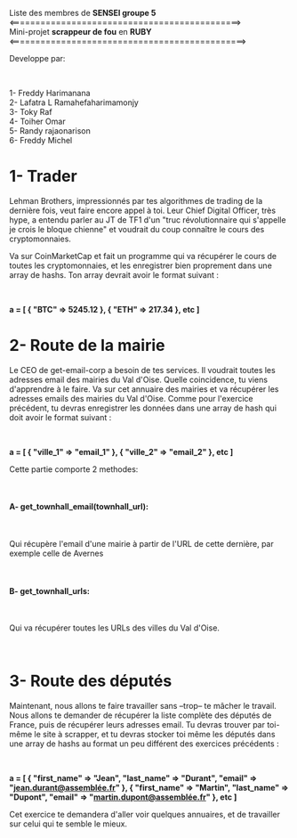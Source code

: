 
Liste des membres de <b>SENSEI groupe 5</b><br>
<=============================================><br>
Mini-projet <b>scrappeur de fou</b> en <b>RUBY</b><br>
<==============================================><br>
<p>Developpe par: </p><br>

1- Freddy Harimanana <br>
2- Lafatra L Ramahefaharimamonjy<br>
3- Toky Raf<br>
4- Toiher Omar<br>
5- Randy rajaonarison<br>
6- Freddy Michel<br>

# 1- Trader
<p>Lehman Brothers, impressionnés par tes algorithmes de trading de la dernière fois, veut faire encore appel à toi. Leur Chief Digital Officer, très hype, a entendu parler au JT de TF1 d'un "truc révolutionnaire qui s'appelle je crois le bloque chienne" et voudrait du coup connaître le cours des cryptomonnaies.

Va sur CoinMarketCap et fait un programme qui va récupérer le cours de toutes les cryptomonnaies, et les enregistrer bien proprement dans une array de hashs. Ton array devrait avoir le format suivant :</p><br>

<b>a = [  { "BTC" => 5245.12 },  { "ETH" => 217.34 },  etc ]</b><br>

# 2- Route de la mairie

<p>Le CEO de get-email-corp a besoin de tes services. Il voudrait toutes les adresses email des mairies du Val d'Oise. Quelle coincidence, tu viens d'apprendre à le faire. Va sur cet annuaire des mairies et va récupérer les adresses emails des mairies du Val d'Oise. Comme pour l'exercice précédent, tu devras enregistrer les données dans une array de hash qui doit avoir le format suivant :</p><br>

<b>a = [  { "ville_1" => "email_1" },  { "ville_2" => "email_2" },  etc ]</b><br>
<p>Cette partie comporte 2 methodes: </p><br>
<h4>A- get_townhall_email(townhall_url): </h4><br>
<p>Qui récupère l'email d'une mairie à partir de l'URL de cette dernière, par exemple celle de Avernes</p><br>
<h4>B- get_townhall_urls: </h4><br>
<p>Qui va récupérer toutes les URLs des villes du Val d'Oise.</p><br>

# 3- Route des députés

<p>Maintenant, nous allons te faire travailler sans –trop– te mâcher le travail. Nous allons te demander de récupérer la liste complète des députés de France, puis de récupérer leurs adresses email. Tu devras trouver par toi-même le site à scrapper, et tu devras stocker toi même les députés dans une array de hashs au format un peu différent des exercices précédents :</p><br>

<b>a = [  {   "first_name" => "Jean",   "last_name" => "Durant",   "email" => "jean.durant@assemblée.fr"  },  {   "first_name" => "Martin",   "last_name" => "Dupont",   "email" => "martin.dupont@assemblée.fr"  },  etc ]</b><br>

<p>Cet exercice te demandera d'aller voir quelques annuaires, et de travailler sur celui qui te semble le mieux.</p>